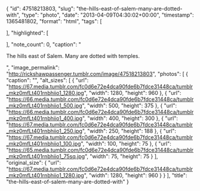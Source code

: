 {
  "id": 47518213803,
  "slug": "the-hills-east-of-salem-many-are-dotted-with",
  "type": "photo",
  "date": "2013-04-09T04:30:02+00:00",
  "timestamp": 1365481802,
  "format": "html",
  "tags": [

  ],
  "highlighted": [

  ],
  "note_count": 0,
  "caption": "<p>The hills east of Salem. Many are dotted with temples.</p>",
  "image_permalink": "http://rickshawpassenger.tumblr.com/image/47518213803",
  "photos": [
    {
      "caption": "",
      "alt_sizes": [
        {
          "url": "https://67.media.tumblr.com/fc0d6e72e4dca90fde6b7fdce31448ca/tumblr_mkz0mfLt401rnbhiio1_1280.jpg",
          "width": 1280,
          "height": 960
        },
        {
          "url": "https://66.media.tumblr.com/fc0d6e72e4dca90fde6b7fdce31448ca/tumblr_mkz0mfLt401rnbhiio1_500.jpg",
          "width": 500,
          "height": 375
        },
        {
          "url": "https://66.media.tumblr.com/fc0d6e72e4dca90fde6b7fdce31448ca/tumblr_mkz0mfLt401rnbhiio1_400.jpg",
          "width": 400,
          "height": 300
        },
        {
          "url": "https://67.media.tumblr.com/fc0d6e72e4dca90fde6b7fdce31448ca/tumblr_mkz0mfLt401rnbhiio1_250.jpg",
          "width": 250,
          "height": 188
        },
        {
          "url": "https://67.media.tumblr.com/fc0d6e72e4dca90fde6b7fdce31448ca/tumblr_mkz0mfLt401rnbhiio1_100.jpg",
          "width": 100,
          "height": 75
        },
        {
          "url": "https://65.media.tumblr.com/fc0d6e72e4dca90fde6b7fdce31448ca/tumblr_mkz0mfLt401rnbhiio1_75sq.jpg",
          "width": 75,
          "height": 75
        }
      ],
      "original_size": {
        "url": "https://67.media.tumblr.com/fc0d6e72e4dca90fde6b7fdce31448ca/tumblr_mkz0mfLt401rnbhiio1_1280.jpg",
        "width": 1280,
        "height": 960
      }
    }
  ],
  "title": "the-hills-east-of-salem-many-are-dotted-with"
}

